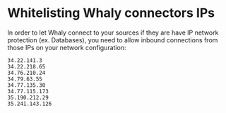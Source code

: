 # Whitelisting Whaly connectors IPs

In order to let Whaly connect to your sources if they are have IP network protection (ex. Databases), you need to allow inbound connections from those IPs on your network configuration:

```
34.22.141.3
34.22.218.65
34.76.210.24
34.79.63.55
34.77.135.30
34.77.115.173
35.190.212.29
35.241.143.126
```
